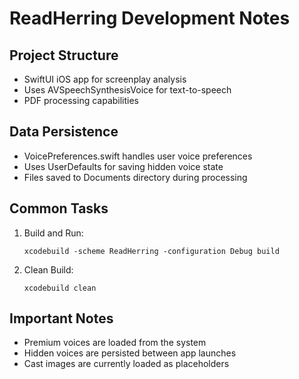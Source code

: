 # ReadHerring Development Notes

## Project Structure
- SwiftUI iOS app for screenplay analysis
- Uses AVSpeechSynthesisVoice for text-to-speech
- PDF processing capabilities

## Data Persistence
- VoicePreferences.swift handles user voice preferences
- Uses UserDefaults for saving hidden voice state
- Files saved to Documents directory during processing

## Common Tasks
1. Build and Run: 
   ```
   xcodebuild -scheme ReadHerring -configuration Debug build
   ```

2. Clean Build:
   ```
   xcodebuild clean
   ```

## Important Notes
- Premium voices are loaded from the system
- Hidden voices are persisted between app launches
- Cast images are currently loaded as placeholders